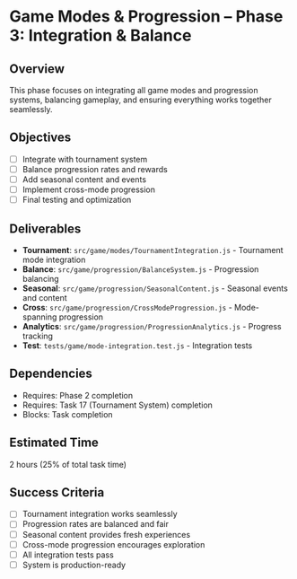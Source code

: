 # Game Modes & Progression – Phase 3: Integration & Balance

## Overview
This phase focuses on integrating all game modes and progression systems, balancing gameplay, and ensuring everything works together seamlessly.

## Objectives
- [ ] Integrate with tournament system
- [ ] Balance progression rates and rewards
- [ ] Add seasonal content and events
- [ ] Implement cross-mode progression
- [ ] Final testing and optimization

## Deliverables
- **Tournament**: `src/game/modes/TournamentIntegration.js` - Tournament mode integration
- **Balance**: `src/game/progression/BalanceSystem.js` - Progression balancing
- **Seasonal**: `src/game/progression/SeasonalContent.js` - Seasonal events and content
- **Cross**: `src/game/progression/CrossModeProgression.js` - Mode-spanning progression
- **Analytics**: `src/game/progression/ProgressionAnalytics.js` - Progress tracking
- **Test**: `tests/game/mode-integration.test.js` - Integration tests

## Dependencies
- Requires: Phase 2 completion
- Requires: Task 17 (Tournament System) completion
- Blocks: Task completion

## Estimated Time
2 hours (25% of total task time)

## Success Criteria
- [ ] Tournament integration works seamlessly
- [ ] Progression rates are balanced and fair
- [ ] Seasonal content provides fresh experiences
- [ ] Cross-mode progression encourages exploration
- [ ] All integration tests pass
- [ ] System is production-ready 